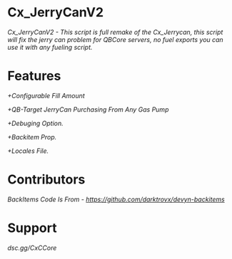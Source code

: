 # Cx_JerryCanV2
*Cx_JerryCanV2 - This script is full remake of the Cx_Jerrycan, this script will fix the jerry can problem for QBCore servers, no fuel exports you can use it with any fueling script.*

# Features
*+Configurable Fill Amount*

*+QB-Target JerryCan Purchasing From Any Gas Pump*

*+Debuging Option.*

*+Backitem Prop.*

*+Locales File.*

# Contributors
*BackItems Code Is From - https://github.com/darktrovx/devyn-backitems*

# Support
*dsc.gg/CxCCore*
